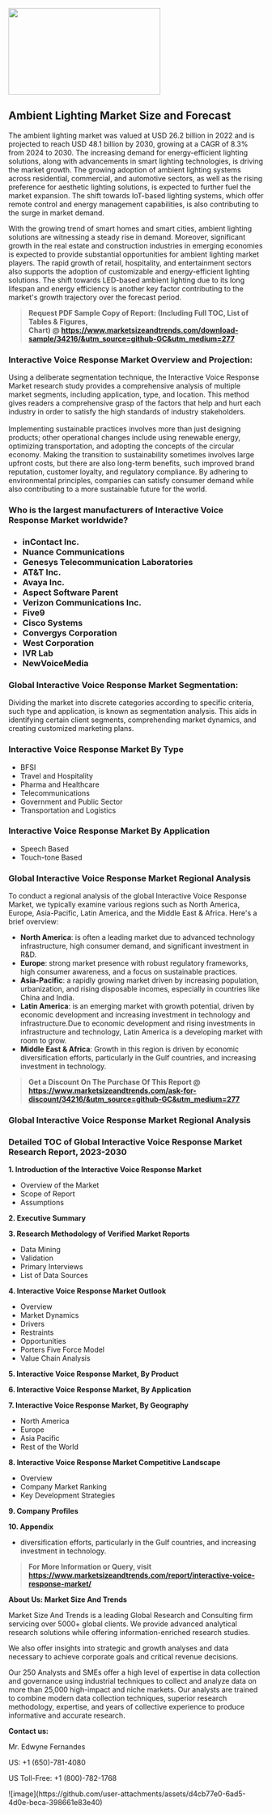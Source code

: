 <p><img class="alignnone size-medium wp-image-20088" src="https://ffe5etoiles.com/wp-content/uploads/2024/12/MST1-300x171.png" alt="" width="300" height="171" /></p><h2>Ambient Lighting Market Size and Forecast</h2><p>The ambient lighting market was valued at USD 26.2 billion in 2022 and is projected to reach USD 48.1 billion by 2030, growing at a CAGR of 8.3% from 2024 to 2030. The increasing demand for energy-efficient lighting solutions, along with advancements in smart lighting technologies, is driving the market growth. The growing adoption of ambient lighting systems across residential, commercial, and automotive sectors, as well as the rising preference for aesthetic lighting solutions, is expected to further fuel the market expansion. The shift towards IoT-based lighting systems, which offer remote control and energy management capabilities, is also contributing to the surge in market demand.</p><p>With the growing trend of smart homes and smart cities, ambient lighting solutions are witnessing a steady rise in demand. Moreover, significant growth in the real estate and construction industries in emerging economies is expected to provide substantial opportunities for ambient lighting market players. The rapid growth of retail, hospitality, and entertainment sectors also supports the adoption of customizable and energy-efficient lighting solutions. The shift towards LED-based ambient lighting due to its long lifespan and energy efficiency is another key factor contributing to the market's growth trajectory over the forecast period.</p></p><blockquote id="" class=""><strong>Request PDF Sample Copy of Report: (Including Full TOC, List of Tables &amp; Figures, Chart)&nbsp;@&nbsp;<strong><a href="https://www.marketsizeandtrends.com/download-sample/34216/&utm_source=github-GC&utm_medium=277" target="_blank">https://www.marketsizeandtrends.com/download-sample/34216/&utm_source=github-GC&utm_medium=277</a></strong></strong></blockquote><h3 id="" class="">Interactive Voice Response Market&nbsp;Overview and Projection:</h3><p id="" class="">Using a deliberate segmentation technique, the Interactive Voice Response Market research study provides a comprehensive analysis of multiple market segments, including application, type, and location. This method gives readers a comprehensive grasp of the factors that help and hurt each industry in order to satisfy the high standards of industry stakeholders. <br /> <br />Implementing sustainable practices involves more than just designing products; other operational changes include using renewable energy, optimizing transportation, and adopting the concepts of the circular economy. Making the transition to sustainability sometimes involves large upfront costs, but there are also long-term benefits, such improved brand reputation, customer loyalty, and regulatory compliance. By adhering to environmental principles, companies can satisfy consumer demand while also contributing to a more sustainable future for the world.</p><h3 id="" class="">Who is the largest manufacturers of&nbsp;Interactive Voice Response Market worldwide?</h3><h3 class=""><p><ul><li>inContact Inc. </li><li> Nuance Communications </li><li> Genesys Telecommunication Laboratories </li><li> AT&T Inc. </li><li> Avaya Inc. </li><li> Aspect Software Parent </li><li> Verizon Communications Inc. </li><li> Five9 </li><li> Cisco Systems </li><li> Convergys Corporation </li><li> West Corporation </li><li> IVR Lab </li><li> NewVoiceMedia</li></ul></p></h3><h3 id="" class="">Global&nbsp;Interactive Voice Response Market Segmentation:</h3><p id="" class="">Dividing the market into discrete categories according to specific criteria, such type and application, is known as segmentation analysis. This aids in identifying certain client segments, comprehending market dynamics, and creating customized marketing plans.</p><h3 id="" class="">Interactive Voice Response Market&nbsp;By Type</h3><p><p><ul><li>BFSI </li><li> Travel and Hospitality </li><li> Pharma and Healthcare </li><li> Telecommunications </li><li> Government and Public Sector </li><li> Transportation and Logistics</p></li></ul></p></p><h3 id="" class="">Interactive Voice Response Market&nbsp;By Application</h3><p class=""><p><ul><li>Speech Based </li><li> Touch-tone Based</li></ul></p></p><h3 id="" class="">Global Interactive Voice Response Market Regional Analysis</h3><p id="" class="">To conduct a regional analysis of the global Interactive Voice Response Market, we typically examine various regions such as North America, Europe, Asia-Pacific, Latin America, and the Middle East &amp; Africa. Here's a brief overview:</p><ul><li><strong>North America</strong>: is often a leading market due to advanced technology infrastructure, high consumer demand, and significant investment in R&amp;D.</li><li><strong>Europe</strong>: strong market presence with robust regulatory frameworks, high consumer awareness, and a focus on sustainable practices.</li><li><strong>Asia-Pacific</strong>: a rapidly growing market driven by increasing population, urbanization, and rising disposable incomes, especially in countries like China and India.</li><li><strong>Latin America</strong>: is an emerging market with growth potential, driven by economic development and increasing investment in technology and infrastructure.Due to economic development and rising investments in infrastructure and technology, Latin America is a developing market with room to grow.</li><li><strong>Middle East &amp; Africa</strong>: Growth in this region is driven by economic diversification efforts, particularly in the Gulf countries, and increasing investment in technology.</li></ul><blockquote id="" class=""><strong>Get a Discount On The Purchase Of This Report @ <strong><a href="https://www.marketsizeandtrends.com/ask-for-discount/34216/&utm_source=github-GC&utm_medium=277" target="_blank">https://www.marketsizeandtrends.com/ask-for-discount/34216/&utm_source=github-GC&utm_medium=277</a></strong></strong></blockquote><h3 id="" class="">Global Interactive Voice Response Market Regional Analysis</h3><h3 id="" class="">Detailed TOC of Global Interactive Voice Response Market Research Report, 2023-2030</h3><p id="" class=""><strong>1. Introduction of the Interactive Voice Response Market</strong></p><ul><li>Overview of the Market</li><li>Scope of Report</li><li>Assumptions</li></ul><p id="" class=""><strong>2. Executive Summary</strong></p><p id="" class=""><strong>3. Research Methodology of Verified Market Reports</strong></p><ul><li>Data Mining</li><li>Validation</li><li>Primary Interviews</li><li>List of Data Sources</li></ul><p id="" class=""><strong>4. Interactive Voice Response Market Outlook</strong></p><ul><li>Overview</li><li>Market Dynamics</li><li>Drivers</li><li>Restraints</li><li>Opportunities</li><li>Porters Five Force Model</li><li>Value Chain Analysis</li></ul><p id="" class=""><strong>5. Interactive Voice Response Market, By Product</strong></p><p id="" class=""><strong>6. Interactive Voice Response Market, By Application</strong></p><p id="" class=""><strong>7. Interactive Voice Response Market, By Geography</strong></p><ul><li>North America</li><li>Europe</li><li>Asia Pacific</li><li>Rest of the World</li></ul><p id="" class=""><strong>8. Interactive Voice Response Market Competitive Landscape</strong></p><ul><li>Overview</li><li>Company Market Ranking</li><li>Key Development Strategies</li></ul><p id="" class=""><strong>9. Company Profiles</strong></p><p id="" class=""><strong>10. Appendix</strong></p><ul><li>diversification efforts, particularly in the Gulf countries, and increasing investment in technology.</li></ul><blockquote id="" class=""><strong>For More Information or Query, visit <strong><strong><a href="https://www.marketsizeandtrends.com/report/interactive-voice-response-market/" target="_blank">https://www.marketsizeandtrends.com/report/interactive-voice-response-market/</a></strong></strong></strong></blockquote><p id="" class=""><strong>About Us: Market Size And Trends</strong></p><p id="" class="">Market Size And Trends is a leading Global Research and Consulting firm servicing over 5000+ global clients. We provide advanced analytical research solutions while offering information-enriched research studies.</p><p id="" class="">We also offer insights into strategic and growth analyses and data necessary to achieve corporate goals and critical revenue decisions.</p><p id="" class="">Our 250 Analysts and SMEs offer a high level of expertise in data collection and governance using industrial techniques to collect and analyze data on more than 25,000 high-impact and niche markets. Our analysts are trained to combine modern data collection techniques, superior research methodology, expertise, and years of collective experience to produce informative and accurate research.</p><p id="" class=""><strong>Contact us:</strong></p><p id="" class="">Mr. Edwyne Fernandes</p><p id="" class="">US: +1 (650)-781-4080</p><p id="" class="">US Toll-Free: +1 (800)-782-1768</p>
![image](https://github.com/user-attachments/assets/d4cb77e0-6ad5-4d0e-beca-398661e83e40)
